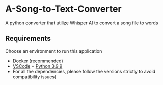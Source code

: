 # A-Song-to-Text-Converter
A python converter that utilize Whisper AI to convert a song file to words
## Requirements
Choose an environment to run this application 
  
  
* Docker (recommended)  
* [VSCode](https://code.visualstudio.com/download) + [Python 3.9.9](https://www.python.org/downloads/release/python-399/)   
* For all the dependencies, please follow the versions strictly to avoid compatibility issues)




